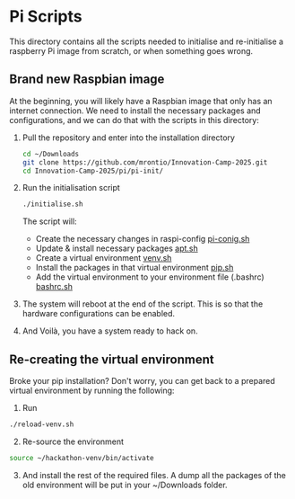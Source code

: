 # Pi Scripts
This directory contains all the scripts needed to initialise and re-initialise a raspberry Pi image from scratch, or when something goes wrong.

## Brand new Raspbian image
At the beginning, you will likely have a Raspbian image that only has an internet connection.
We need to install the necessary packages and configurations, and we can do that with the scripts in this directory:

1. Pull the repository and enter into the installation directory
   ```bash
   cd ~/Downloads
   git clone https://github.com/mrontio/Innovation-Camp-2025.git
   cd Innovation-Camp-2025/pi/pi-init/
   ```

2. Run the initialisation script
   ```bash
   ./initialise.sh
   ```
   The script will:
   - Create the necessary changes in raspi-config [pi-conig.sh](./scripts/pi-config.sh)
   - Update & install necessary packages [apt.sh](./scripts/apt.sh)
   - Create a virtual environment [venv.sh](./scripts/venv.sh)
   - Install the packages in that virtual environment [pip.sh](./scripts/pip.sh)
   - Add the virtual environment to your environment file (.bashrc) [bashrc.sh](./scripts/bashrc.sh)

3. The system will reboot at the end of the script. This is so that the hardware configurations can be enabled.

3. And Voilà, you have a system ready to hack on.

## Re-creating the virtual environment
Broke your pip installation? Don't worry, you can get back to a prepared virtual environment by running the following:

1. Run
```bash
./reload-venv.sh
```

2. Re-source the environment
```bash
source ~/hackathon-venv/bin/activate
```

3. And install the rest of the required files. A dump all the packages of the old environment will be put in your ~/Downloads folder.
